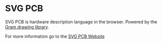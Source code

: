 # SVG PCB

SVG PCB is hardware description language in the browser. Powered by the [Gram drawing library](https://leomcelroy.com/gram-js-website/#/home).

For more information go to the [SVG PCB Website](https://leomcelroy.com/svg-pcb-website/#/home)